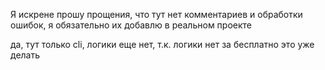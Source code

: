 Я искрене прошу прощения, что тут нет комментариев и обработки ошибок, я обязательно их добавлю в реальном проекте

да, тут только cli, логики еще нет, т.к. логики нет за бесплатно это уже делать  
